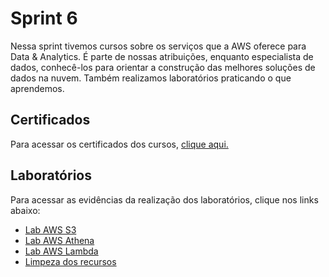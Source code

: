 # Sprint 6

Nessa sprint tivemos cursos sobre os serviços que a AWS oferece para Data & Analytics. É parte de nossas atribuições, enquanto especialista de dados, conhecê-los para orientar a construção das melhores soluções de dados na nuvem. Também realizamos laboratórios praticando o que aprendemos.

## Certificados

Para acessar os certificados dos cursos, [clique aqui.](./certificados/)

## Laboratórios

Para acessar as evidências da realização dos laboratórios, clique nos links abaixo:

* [Lab AWS S3](./laboratorios/Lab%20AWS%20S3.md)
* [Lab AWS Athena](./laboratorios/Lab%20AWS%20Athena.md)
* [Lab AWS Lambda](./laboratorios/Lab%20AWS%20Lambda.md)
* [Limpeza dos recursos](./laboratorios/Limpeza%20dos%20recursos.md)
